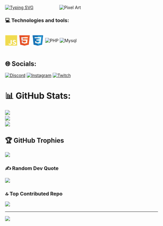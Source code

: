 <a href="https://git.io/typing-svg"><img src="https://readme-typing-svg.herokuapp.com?font=Fira+Code&pause=1000&color=B66EF7&background=9A769534&width=435&lines=hi%2C+everyone!+i'm+kyll+%F0%9F%91%8B;Welcome+to+my+profile+github." alt="Typing SVG" /></a>
<img src="https://gifdb.com/images/high/anime-boy-reading-book-8tc1v8ltl3oqvin1.gif" alt="Pixel Art" align="right" width="325">

### 💻 Technologies and tools:

<div style="display: inline_block"><br>
  <img align="center" alt="Js" height="35" width="40" src="https://raw.githubusercontent.com/devicons/devicon/master/icons/javascript/javascript-plain.svg">
  <img align="center" alt="HTML" height="35" width="40" src="https://raw.githubusercontent.com/devicons/devicon/master/icons/html5/html5-original.svg">
  <img align="center" alt="CSS" height="35" width="40" src="https://raw.githubusercontent.com/devicons/devicon/master/icons/css3/css3-original.svg">
  <img align="center" alt="PHP" height="35" width="40" src="https://cdn.jsdelivr.net/gh/devicons/devicon/icons/php/php-plain.svg">
  <img align="center" alt= "Mysql" height="60" width="40" src="https://cdn.jsdelivr.net/gh/devicons/devicon/icons/mysql/mysql-original-wordmark.svg">       
</div><br>

## 🌐 Socials:
[![Discord](https://img.shields.io/badge/Discord-%237289DA.svg?logo=discord&logoColor=white)](https://discord.gg/kyllzinhe) [![Instagram](https://img.shields.io/badge/Instagram-%23E4405F.svg?logo=Instagram&logoColor=white)](https://instagram.com/kyllzx__) [![Twitch](https://img.shields.io/badge/Twitch-%239146FF.svg?logo=Twitch&logoColor=white)](https://twitch.tv/kyllzx) 

# 📊 GitHub Stats:
![](https://github-readme-stats.vercel.app/api?username=kyllzx&theme=tokyonight&hide_border=false&include_all_commits=false&count_private=true)<br/>
![](https://github-readme-streak-stats.herokuapp.com/?user=kyllzx&theme=tokyonight&hide_border=false)<br/>
![](https://github-readme-stats.vercel.app/api/top-langs/?username=kyllzx&theme=tokyonight&hide_border=false&include_all_commits=false&count_private=true&layout=compact)

## 🏆 GitHub Trophies
![](https://github-profile-trophy.vercel.app/?username=kyllzx&theme=shadow_red&no-frame=true&no-bg=true&margin-w=4)

### ✍️ Random Dev Quote
![](https://quotes-github-readme.vercel.app/api?type=horizontal&theme=dark)

### 🔝 Top Contributed Repo
![](https://github-contributor-stats.vercel.app/api?username=kyllzx&limit=5&theme=tokyonight&combine_all_yearly_contributions=true)

---
[![](https://visitcount.itsvg.in/api?id=kyllzx&icon=2&color=12)](https://visitcount.itsvg.in)

<!-- Proudly created with GPRM ( https://gprm.itsvg.in ) -->
